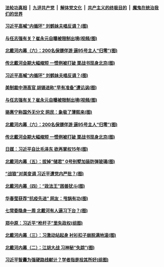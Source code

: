 

####  [法轮功真相](../../../../basic/blob/master/README.md?t=08092102) &nbsp;|&nbsp; [九评共产党](../../../../9ping.md/blob/master/README.md?t=08092102) &nbsp;|&nbsp; [解体党文化](../../../../jtdwh.md/blob/master/README.md?t=08092102)  &nbsp;|&nbsp; [共产主义的终极目的](../../../../gczydzjmd.md/blob/master/README.md?t=08092102) &nbsp;|&nbsp; [魔鬼在统治我们的世界](../../../../mgztzwmdsj.md/blob/master/README.md?t=08092102) 

#### [习近平高喊“内循环” 刘鹤妹夫唱反调？(图)](../pages/p2/942381.md?t=08092102) 


#### [与任志强有关？崔永元自曝被限制出境(视频/图)](../pages/p2/942344.md?t=08092102) 

#### [北戴河内幕（六）：200名保镖伴游 逼95号主人“归零”(图)](../pages/p2/942280.md?t=08092102) 

#### [传北戴河会期大幅缩短 一惯例被打破 栗战书现身北京(图)](../pages/p2/942259.md?t=08092102) 


#### [习近平高喊“内循环” 刘鹤妹夫唱反调？(图)](../pages/p2/942381.md?t=08092102) 


#### [美制裁中港高官 胡锡进称“早有准备”遭讥讽(图)](../pages/p2/942343.md?t=08092102) 

#### [与任志强有关？崔永元自曝被限制出境(视频/图)](../pages/p2/942344.md?t=08092102) 

#### [骆惠宁称国外无分文 网民：象极了薄熙来(图)](../pages/p2/942331.md?t=08092102) 

#### [北戴河内幕（六）：200名保镖伴游 逼95号主人“归零”(图)](../pages/p2/942280.md?t=08092102) 

#### [传北戴河会期大幅缩短 一惯例被打破 栗战书现身北京(图)](../pages/p2/942259.md?t=08092102) 


#### [日媒：习近平自比毛泽东 欲再掌权15年(图)](../pages/p2/942263.md?t=08092102) 

#### [北戴河内幕（五）：拔掉“储君” 0号别墅加装防弹玻璃(图)](../pages/p2/942187.md?t=08092102) 

#### [“战狼”对美变调 习近平遭党内严批？(图)](../pages/p2/942200.md?t=08092102) 


#### [北戴河内幕（四）：“政法王”困兽犹斗(图)](../pages/p2/942184.md?t=08092102) 

#### [华春莹获荐“抗疫先进” 网友：甩锅有功(图)](../pages/p2/942163.md?t=08092102) 

#### [七常委隐身一周 北戴河有人逼习下台？(图)](../pages/p2/942146.md?t=08092102) 

#### [郑中原：习近平“枪杆子”里失政权(组图)](../pages/p2/940401.md?t=08092102) 

#### [北戴河内幕（三）：习激动站起身 衬衫扣子崩脱满地滚(图)](../pages/p2/942072.md?t=08092102) 


#### [北戴河内幕（二）：江胡大战 习神秘“失踪”(图)](../pages/p2/942068.md?t=08092102) 

#### [习近平智囊为强硬路线献计？学者指是投其所好(组图)](../pages/p2/942000.md?t=08092102) 

